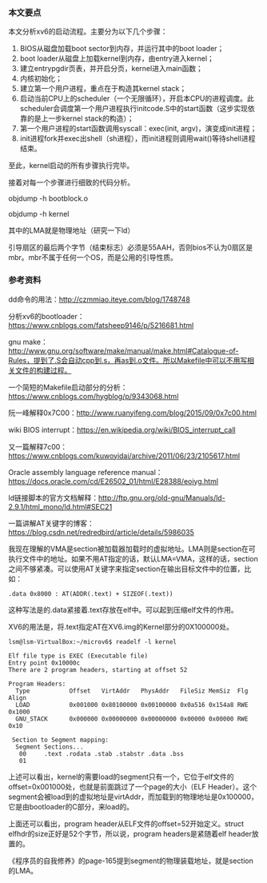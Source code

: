 ### 本文要点

本文分析xv6的启动流程。主要分为以下几个步骤：

1. BIOS从磁盘加载boot sector到内存，并运行其中的boot loader；
2. boot loader从磁盘上加载kernel到内存，由entry进入kernel；
3. 建立entrypgdir页表，并开启分页，kernel进入main函数；
4. 内核初始化；
5. 建立第一个用户进程，重点在于构造其kernel stack；
6. 启动当前CPU上的scheduler（一个无限循环），开启本CPU的进程调度。此scheduler会调度第一个用户进程执行initcode.S中的start函数（这步实现依靠的是上一步kernel stack的构造）；
7. 第一个用户进程的start函数调用syscall：exec(init, argv)，演变成init进程；
8. init进程fork并exec出shell（sh进程），而init进程则调用wait()等待shell进程结束。

至此，kernel启动的所有步骤执行完毕。

接着对每一个步骤进行细致的代码分析。







objdump -h bootblock.o

objdump -h kernel

其中的LMA就是物理地址（研究一下ld）



引导扇区的最后两个字节（结束标志）必须是55AAH，否则bios不认为0扇区是mbr。mbr不属于任何一个OS，而是公用的引导性质。



### 参考资料

dd命令的用法：http://czmmiao.iteye.com/blog/1748748

分析xv6的bootloader：https://www.cnblogs.com/fatsheep9146/p/5216681.html

gnu make：http://www.gnu.org/software/make/manual/make.html#Catalogue-of-Rules，提到了.S会自动cpp到.s，再as到.o文件。所以Makefile中可以不用写相关文件的构建过程。

一个简短的Makefile启动部分的分析：https://www.cnblogs.com/hygblog/p/9343068.html

阮一峰解释0x7C00：http://www.ruanyifeng.com/blog/2015/09/0x7c00.html

wiki BIOS interrupt：https://en.wikipedia.org/wiki/BIOS_interrupt_call

又一篇解释7c00：https://www.cnblogs.com/kuwoyidai/archive/2011/06/23/2105617.html

Oracle assembly language reference manual：https://docs.oracle.com/cd/E26502_01/html/E28388/eoiyg.html



ld链接脚本的官方文档解释：http://ftp.gnu.org/old-gnu/Manuals/ld-2.9.1/html_mono/ld.html#SEC21

一篇讲解AT关键字的博客：https://blog.csdn.net/redredbird/article/details/5986035

我现在理解的VMA是section被加载器加载时的虚拟地址。LMA则是section在可执行文件中的地址。如果不用AT指定的话，默认LMA=VMA，这样的话，section之间不够紧凑。可以使用AT关键字来指定section在输出目标文件中的位置，比如：

```
.data 0x8000 : AT(ADDR(.text) + SIZEOF(.text)) 
```

这种写法是的.data紧接着.text存放在elf中。可以起到压缩elf文件的作用。

XV6的用法是，将.text指定AT在XV6.img的Kernel部分的0X100000处。

```shell
lsm@lsm-VirtualBox:~/microv6$ readelf -l kernel

Elf file type is EXEC (Executable file)
Entry point 0x10000c
There are 2 program headers, starting at offset 52

Program Headers:
  Type           Offset   VirtAddr   PhysAddr   FileSiz MemSiz  Flg Align
  LOAD           0x001000 0x80100000 0x00100000 0x0a516 0x154a8 RWE 0x1000
  GNU_STACK      0x000000 0x00000000 0x00000000 0x00000 0x00000 RWE 0x10

 Section to Segment mapping:
  Segment Sections...
   00     .text .rodata .stab .stabstr .data .bss 
   01    
```

 上述可以看出，kernel的需要load的segment只有一个，它位于elf文件的offset=0x001000处，也就是前面跳过了一个page的大小（ELF Header）。这个segment会被load到的虚拟地址是virtAddr，而加载到的物理地址是0x100000，它是由bootloader的C部分，来load的。

上面还可以看出，program header从ELF文件的offset=52开始定义。struct elfhdr的size正好是52个字节，所以说，program headers是紧随着elf header放置的。

《程序员的自我修养》的page-165提到segment的物理装载地址，就是section的LMA。